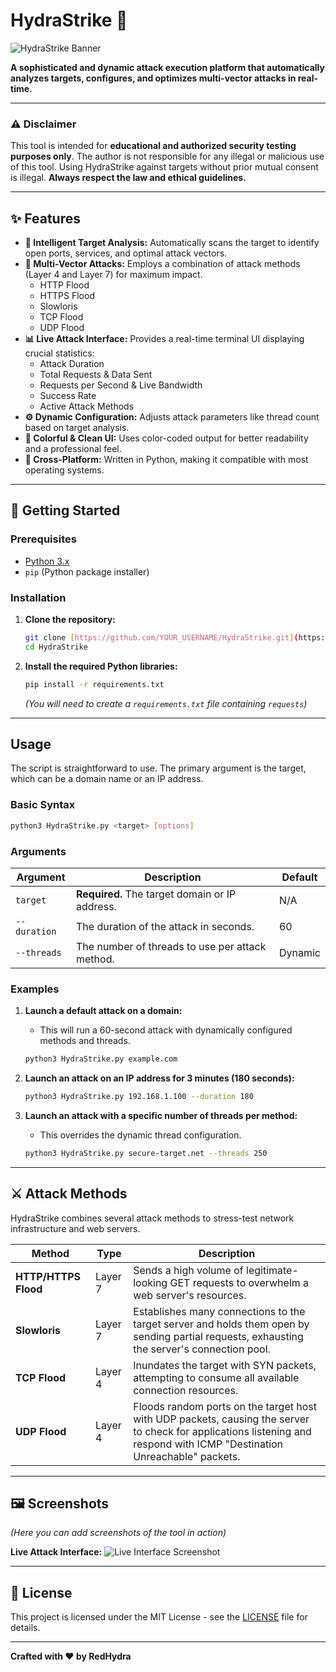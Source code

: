 # HydraStrike 🌊

![HydraStrike Banner](https://raw.githubusercontent.com/RedHydra/HydraStrike/main/assets/banner.png) 
<!-- You can create a banner and upload it to your repo to use here -->

**A sophisticated and dynamic attack execution platform that automatically analyzes targets, configures, and optimizes multi-vector attacks in real-time.**

---

### ⚠️ Disclaimer

This tool is intended for **educational and authorized security testing purposes only**. The author is not responsible for any illegal or malicious use of this tool. Using HydraStrike against targets without prior mutual consent is illegal. **Always respect the law and ethical guidelines.**

---

## ✨ Features

* **🎯 Intelligent Target Analysis:** Automatically scans the target to identify open ports, services, and optimal attack vectors.
* **🚀 Multi-Vector Attacks:** Employs a combination of attack methods (Layer 4 and Layer 7) for maximum impact.
    * HTTP Flood
    * HTTPS Flood
    * Slowloris
    * TCP Flood
    * UDP Flood
* **📊 Live Attack Interface:** Provides a real-time terminal UI displaying crucial statistics:
    * Attack Duration
    * Total Requests & Data Sent
    * Requests per Second & Live Bandwidth
    * Success Rate
    * Active Attack Methods
* **⚙️ Dynamic Configuration:** Adjusts attack parameters like thread count based on target analysis.
* **🎨 Colorful & Clean UI:** Uses color-coded output for better readability and a professional feel.
* **🐍 Cross-Platform:** Written in Python, making it compatible with most operating systems.

---

## 🚀 Getting Started

### Prerequisites

* [Python 3.x](https://www.python.org/downloads/)
* `pip` (Python package installer)

### Installation

1.  **Clone the repository:**
    ```bash
    git clone [https://github.com/YOUR_USERNAME/HydraStrike.git](https://github.com/YOUR_USERNAME/HydraStrike.git)
    cd HydraStrike
    ```

2.  **Install the required Python libraries:**
    ```bash
    pip install -r requirements.txt
    ```
    *(You will need to create a `requirements.txt` file containing `requests`)*

---

## Usage

The script is straightforward to use. The primary argument is the target, which can be a domain name or an IP address.

### Basic Syntax

```bash
python3 HydraStrike.py <target> [options]
```

### Arguments

| Argument     | Description                                         | Default |
|--------------|-----------------------------------------------------|---------|
| `target`     | **Required.** The target domain or IP address.      | N/A     |
| `--duration` | The duration of the attack in seconds.              | 60      |
| `--threads`  | The number of threads to use per attack method.     | Dynamic |

### Examples

1.  **Launch a default attack on a domain:**
    * This will run a 60-second attack with dynamically configured methods and threads.
    ```bash
    python3 HydraStrike.py example.com
    ```

2.  **Launch an attack on an IP address for 3 minutes (180 seconds):**
    ```bash
    python3 HydraStrike.py 192.168.1.100 --duration 180
    ```

3.  **Launch an attack with a specific number of threads per method:**
    * This overrides the dynamic thread configuration.
    ```bash
    python3 HydraStrike.py secure-target.net --threads 250
    ```

---

## ⚔️ Attack Methods

HydraStrike combines several attack methods to stress-test network infrastructure and web servers.

| Method       | Type      | Description                                                                                             |
|--------------|-----------|---------------------------------------------------------------------------------------------------------|
| **HTTP/HTTPS Flood**| Layer 7   | Sends a high volume of legitimate-looking GET requests to overwhelm a web server's resources.       |
| **Slowloris** | Layer 7   | Establishes many connections to the target server and holds them open by sending partial requests, exhausting the server's connection pool. |
| **TCP Flood** | Layer 4   | Inundates the target with SYN packets, attempting to consume all available connection resources.        |
| **UDP Flood** | Layer 4   | Floods random ports on the target host with UDP packets, causing the server to check for applications listening and respond with ICMP "Destination Unreachable" packets. |

---

## 🖼️ Screenshots

*(Here you can add screenshots of the tool in action)*

**Live Attack Interface:**
![Live Interface Screenshot](https://raw.githubusercontent.com/RedHydra/HydraStrike/main/assets/interface.png)
<!-- Add a screenshot of the terminal UI -->

---

## 📜 License

This project is licensed under the MIT License - see the [LICENSE](LICENSE) file for details.

---

**Crafted with ❤️ by RedHydra**
